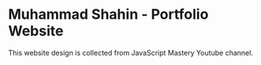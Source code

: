 # Muhammad Shahin - Portfolio Website
This website design is collected from JavaScript Mastery Youtube channel.
